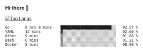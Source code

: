 ### Hi there 👋

<!--
**3Xpl0it3r/3Xpl0it3r** is a ✨ _special_ ✨ repository because its `README.md` (this file) appears on your GitHub profile.

Here are some ideas to get you started:

- 🔭 I’m currently working on ...
- 🌱 I’m currently learning ...
- 👯 I’m looking to collaborate on ...
- 🤔 I’m looking for help with ...
- 💬 Ask me about ...
- 📫 How to reach me: ...
- 😄 Pronouns: ...
- ⚡ Fun fact: ...
-->


[![Top Langs](https://github-readme-stats.vercel.app/api/top-langs/?username=3Xpl0it3r&layout=compact)](https://github.com/3Xpl0it3r/3Xpl0it3r)

<!--START_SECTION:waka-->
```text
Go       8 hrs 8 mins    ███████████████████████░░   92.57 % 
YAML     13 mins         ▓░░░░░░░░░░░░░░░░░░░░░░░░   02.60 % 
Other    9 mins          ▒░░░░░░░░░░░░░░░░░░░░░░░░   01.88 % 
Bash     6 mins          ▒░░░░░░░░░░░░░░░░░░░░░░░░   01.21 % 
Docker   5 mins          ▒░░░░░░░░░░░░░░░░░░░░░░░░   00.98 % 
```
<!--END_SECTION:waka-->
